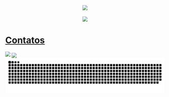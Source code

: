 

  <div align="center">
    <a href="https://github.com/geovaniorsoli">
    <img height="150em" src="https://github-readme-stats.vercel.app/api/top-langs/?username=geovaniorsoli&layout=compact&langs_count=7&theme=transparent"/>
  </div>
  	
  
<div align="center" style="display: inline_block"><br>
   <img src="https://skillicons.dev/icons?i=html,css,bootstrap,js,python,nodejs,nextjs,mongodb" />
</div>



<h1 align="start"> Contatos </h1>
<a href = "mailto:geovanispop@gmail.com"><img src="https://img.shields.io/badge/-Gmail-%23333?style=for-the-badge&logo=gmail&logoColor=white" target="_blank"></a>

   <a align="center" href="[(https://www.linkedin.com/in/geovani-orsoli-gongora-6b8481223/)]" target="_blank">
   <img align="center" src="https://img.shields.io/badge/-LinkedIn-%230077B5?style=for-the-badge&logo=linkedin&logoColor=white" target="_blank"></a> 
  </div>

  <picture>
  <source
    media="(prefers-color-scheme: dark)"
    srcset="https://raw.githubusercontent.com/platane/snk/output/github-contribution-grid-snake-dark.svg"
  />
  <source
    media="(prefers-color-scheme: light)"
    srcset="https://raw.githubusercontent.com/platane/snk/output/github-contribution-grid-snake.svg"
  />
  <img
    alt="github contribution grid snake animation"
    src="https://raw.githubusercontent.com/platane/snk/output/github-contribution-grid-snake.svg"
  />
</picture>
  
